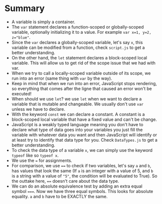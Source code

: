 # Summary

- A variable is simply a container.
- The `var` statement declares a function-scoped or globally-scoped variable, optionally initializing it to a value. For example `var x=1, y=2, z="blue"`.
- Since the `var` declares a globally-scoped variable, let's say `x`, this variable can be modified from a function, check `script.js` to get a better understanding.
- On the other hand, the `let` statement declares a block-scoped local variable. This will allow us to get rid of the scope issue that we had with var.
- When we try to call a locally-scoped variable outside of its scope, we run into an error (same thing with `var` by the way).
- Keep in mind that when we run into an error, JavaScript stops rendering, so everything that comes after the ligne that caused an error won't be executed!
- When should we use `let`? we use `let` when we want to declare a variable that is mutable and changeable. We usually don't use `var` unless we have to declare.
- With the keyword `const` we can declare a constant. A constant is a block-scoped local variable that have a fixed value and can't be change.
- JavaScript is a weakly typed language meaning you don't have to declare what type of data goes into your variables you just fill the variable with whatever data you want and then JavaScript will identify or at least try to identify that data type for you. Check `DataTypes.js` to get a better understanding.
- To check the data type of a variable `x`, we can simply use the keyword `typeof` like so `typeof x`.
- We use the `=` for assignments.
- For comparison, we use `==` to check if two variables, let's say `a` and `b`, has values that look the same (If `a` is an integer with a value of 5, and `b` is a string with a value of `"5"`, the condition will be evaluated to True). So the outtake here, `==` doesn't care about the data type.
- We can do an absolute equivalence test by adding an extra equal symbol `===`. Now we have three equal symbols. This looks for absolute equality. `a` and `b` have to be EXACTLY the same.
